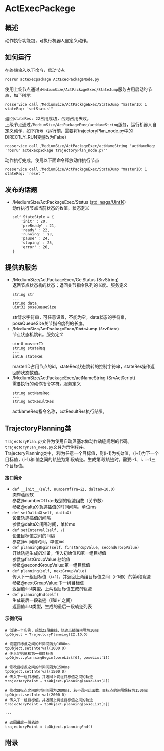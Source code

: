 # ActExecPackege
## 概述
动作执行功能包，可执行机器人自定义动作。
## 如何运行
在终端输入以下命令，启动节点
```
rosrun actexecpackage ActExecPackageNode.py
```
使用上级节点通过`/MediumSize/ActPackageExec/StateJump`服务占用启动的节点，如下所示
``` 
rosservice call /MediumSize/ActPackageExec/StateJump "masterID: 1
stateReq: 'setStatus'"
```
返回`stateRes: 22`占用成功，否则占用失败。  
上级节点通过`/MediumSize/ActPackageExec/actNameString`服务，运行机器人自定义动作，如下所示（运行前，需要将trajectoryPlan_node.py中的DIRECTLY_RUN变量改为False）
```
rosservice call /MediumSize/ActPackageExec/actNameString "actNameReq: 'rosrun actexecpackage trajectoryPlan_node.py'"
```
动作执行完成，使用以下面命令释放动作执行节点
```
rosservice call /MediumSize/ActPackageExec/StateJump "masterID: 1
stateReq: 'reset'"
```
## 发布的话题
- /MediumSize/ActPackageExec/Status ([std_msgs/UInt16][std_msgs/UInt16])  
动作执行节点当前状态的数值。状态定义
    ```
    self.StateStyle = {
        'init' : 20,
        'preReady' : 21,
        'ready' : 22,
        'running' : 23,
        'pause' : 24,
        'stoping' : 25,
        'error' : 26,
    }
    ```
## 提供的服务
- /MediumSize/ActPackageExec/GetStatus (SrvString)  
返回节点状态机的状态；返回关节指令队列的长度。服务定义
  ```
  string str
  ---
  string data
  uint32 poseQueueSize
  ```
  str请求字符串，可任意设置，不能为空，data状态的字符串，poseQueueSize关节指令度列的长度。
- /MediumSize/ActPackageExec/StateJump (SrvState)  
节点状态机跳转。服务定义
  ```
  uint8 masterID
  string stateReq
  ---
  int16 stateRes
  ```
  masterID占用节点的id，stateReq状态跳转的控制字符串，stateRes操作返回的状态数值。
- /MediumSize/ActPackageExec/actNameString (SrvActScript)  
需要执行的动作指令字符。服务定义
    ```
    string actNameReq
    ---
    string actResultRes
    ```
    actNameReq指令名称，actResultRes执行结果。
## TrajectoryPlanning类
`TrajectoryPlan.py`文件为使用自动贝塞尔做动作轨迹规划的代码。`trajectoryPlan_node.py`文件为示例程序。  
TrajectoryPlanning类中，若i为任意一个目标值，则(i-1)为初始值，(i+1)为下一个目标值，(i-1)和i值之间的轨迹为第i段轨迹。生成第i段轨迹时，需要i-1、i、i+1三个目标值。
#### 接口简介
- `def __init__(self, numberOfTra=22, daltaX=10.0)`  
类构造函数  
参数@numberOfTra::规划的轨迹组数（关节数）  
参数@daltaX:轨迹插值的时间间隔，单位ms
- `def setDaltaX(self, daltaX)`  
设置轨迹插值的间隔  
参数@daltaX:间隔时间，单位ms
- `def setInterval(self, v)`  
设置目标值之间的间隔  
参数@v:间隔时间，单位ms
- `def planningBegin(self, firstGroupValue, secondGroupValue)`  
开始轨迹生成的准备，传入初始值和第一组目标值  
参数@firstGroupValue:初始值  
参数@secondGroupValue:第一组目标值
- `def planning(self, nextGroupValue)`  
传入下一组目标值（i+1），并返回上两组目标值之间（i-1和i）的第i段轨迹  
参数@nextGroupValue:下一组目标值  
返回值:list类型，上两组目标值生成的轨迹
- `def planningEnd(self)`  
生成最后一段轨迹（i和i+1之间）  
返回值:list类型，生成的最后一段轨迹列表
#### 示例代码
```
# 创建一个实例，规划22段曲线，轨迹点插值间隔为10ms
tpObject = TrajectoryPlanning(22,10.0)

# 设置目标点之间的时间间隔为1000ms
tpObject.setInterval(1000.0)
# 传入初始值和第一组目标值
tpObject.planningBegin(poseList[0], poseList[1])

# 修改目标点之间的时间间隔为1500ms
tpObject.setInterval(1500.0) 
# 传入下一组目标值，并返回上两组目标值之间的轨迹
trajectoryPoint = tpObject.planning(poseList[2])

# 修改目标点之间的时间间隔为2000ms，若不调用此函数，目标点的间隔保持为1500ms
tpObject.setInterval(2000.0) 
# 传入下一组目标值，并返回上两组目标值之间的轨迹
trajectoryPoint = tpObject.planning(poseList[3])

...

# 返回最后一段轨迹
trajectoryPoint = tpObject.planningEnd()
```
## 附录
[std_msgs/UInt16]: http://docs.ros.org/api/std_msgs/html/msg/UInt16.html